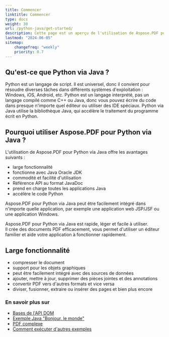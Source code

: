 ```yaml
---
title: Commencer
linktitle: Commencer
type: docs
weight: 30
url: /python-java/get-started/
description: Cette page est un aperçu de l'utilisation de Aspose.PDF pour Python via Java pour créer et éditer un document PDF
lastmod: "2024-06-05"
sitemap:
    changefreq: "weekly"
    priority: 0.7
---
```


## Qu'est-ce que Python via Java ?

Python est un langage de script. Il est universel, donc il convient pour résoudre diverses tâches dans différents systèmes d'exploitation : Windows, iOS, Android, etc.
Python est un langage interprété, pas un langage compilé comme C++ ou Java, donc vous pouvez écrire du code dans presque n'importe quel éditeur ou utiliser des IDE spéciaux.
Python via Java utilise la bibliothèque Java, qui accélère le traitement du programme écrit en Python.

## Pourquoi utiliser Aspose.PDF pour Python via Java ?

L'utilisation de Aspose.PDF pour Python via Java offre les avantages suivants :

- large fonctionnalité
- fonctionne avec Java Oracle JDK
- commodité et facilité d'utilisation
- Référence API au format JavaDoc
- prend en charge toutes les applications Java
- accélère le code Python

Aspose.PDF pour Python via Java peut être facilement intégré dans n'importe quelle application, par exemple une application web JSP/JSF ou une application Windows.

Aspose.PDF pour Python via Java est rapide, léger et facile à utiliser.  
Il crée des documents PDF efficacement, vous permet d'utiliser un éditeur familier et aide votre application à fonctionner rapidement.

## Large fonctionnalité

- compresser le document
- support pour les objets graphiques
- peut être facilement intégré avec des sources de données
- ajouter, mettre à jour, supprimer des pièces jointes et des annotations
- convertir PDF vers d'autres formats et vice versa
- diviser, fusionner, extraire ou insérer des pages et bien plus encore

### En savoir plus sur

- [Bases de l'API DOM](/pdf/python-java/basics-of-dom-api/)
- [Exemple Java "Bonjour, le monde"](/pdf/python-java/hello-world-example/)
- [PDF complexe](/pdf/python-java/complex-pdf-example/)
- [Comment exécuter d'autres exemples](/pdf/python-java/how-to-run-other-examples/)